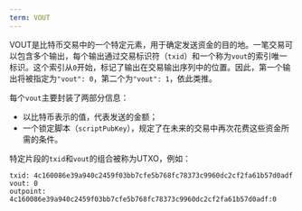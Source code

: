 ```yaml
---
term: VOUT
---
```


VOUT是比特币交易中的一个特定元素，用于确定发送资金的目的地。一笔交易可以包含多个输出，每个输出通过交易标识符（`txid`）和一个称为`vout`的索引唯一标识。这个索引从`0`开始，标记了输出在交易输出序列中的位置。因此，第一个输出将被指定为`"vout": 0`，第二个为`"vout": 1`，依此类推。

每个`vout`主要封装了两部分信息：
* 以比特币表示的值，代表发送的金额；
* 一个锁定脚本（`scriptPubKey`），规定了在未来的交易中再次花费这些资金所需的条件。

特定片段的`txid`和`vout`的组合被称为UTXO，例如：

```text
txid: 4c160086e39a940c2459f03bb7cfe5b768fc78373c9960dc2cf2fa61b57d0adf
vout: 0
outpoint: 4c160086e39a940c2459f03bb7cfe5b768fc78373c9960dc2cf2fa61b57d0adf:0
```